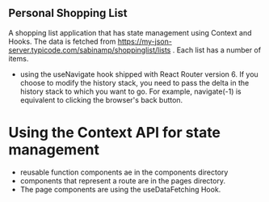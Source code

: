 ## Personal Shopping List
 A shopping list application that has state management using Context and Hooks. The data is fetched from https://my-json-server.typicode.com/sabinamp/shoppinglist/lists . Each list has a number of items.
 - using the useNavigate hook shipped with React Router version 6. 
If you choose to modify the history stack, you need to pass the delta in the history stack to which you want to go. For example, navigate(-1) is equivalent to clicking the browser's back button.
 # Using the Context API for state management

 - reusable function components ae in the components directory
- components that represent a route are in the pages directory.
-  The page components are using the useDataFetching Hook.
